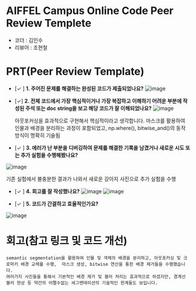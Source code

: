 # AIFFEL Campus Online Code Peer Review Templete
- 코더 : 김인수
- 리뷰어 : 조현철


# PRT(Peer Review Template)
- [✓ ]  **1. 주어진 문제를 해결하는 완성된 코드가 제출되었나요?**
![image](https://github.com/user-attachments/assets/947ae996-ce1b-4fa8-83bd-c6f68601623c)

    
- [✓]  **2. 전체 코드에서 가장 핵심적이거나 가장 복잡하고 이해하기 어려운 부분에 작성된 
주석 또는 doc string을 보고 해당 코드가 잘 이해되었나요?**
![image](https://github.com/user-attachments/assets/64633810-b85f-449b-8a5f-2151e8bad8f9)

  아웃포커싱을 효과적으로 구현해서 핵심적이라고 생각합니다.
   마스크를 활용하여 인물과 배경을 분리하는 과정이 포함되었고, np.where(), bitwise_and()의 동작 방식이 명확히 기술됨
  
  
        
- [✓ ]  **3. 에러가 난 부분을 디버깅하여 문제를 해결한 기록을 남겼거나
새로운 시도 또는 추가 실험을 수행해봤나요?**


![image](https://github.com/user-attachments/assets/97a56aa2-2b57-4c72-b771-bc37200a26a2)

기존 실험에서 불충분한 결과가 나와서 새로운 강아지 사진으로 추가 실험을 수행

        
- [✓ ]  **4. 회고를 잘 작성했나요?**
 ![image](https://github.com/user-attachments/assets/48e5697a-6997-459c-84a0-03e25f6e12a9)
![image](https://github.com/user-attachments/assets/7d97e628-8b64-49ae-bdee-8ec36a2b07af)


        
- [✓ ]  **5. 코드가 간결하고 효율적인가요?**

![image](https://github.com/user-attachments/assets/1b77ab5b-9b86-4da4-9aea-f523607b2b41)


# 회고(참고 링크 및 코드 개선)
```
semantic segmentation을 활용하여 인물 및 객체의 배경을 분리하고, 아웃포커싱 및 크로마키 배경 교체를 수행,  마스크 생성, bitwise 연산을 통한 배경 제거들을 수행했습니다.
여러가지 사진들을 통해서 기본적인 배경 제거 및 블러 처리는 효과적으로 하셨지만, 경계선 블러 현상 등 약간의 어쩔수없는 세그멘테이션의 기술적인 한계들도 보입니다.
```
